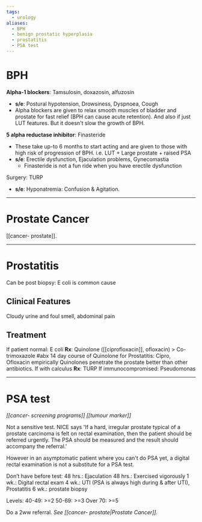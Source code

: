 ```yaml
---
tags:
  - urology
aliases:
  - BPH
  - benign prostatic hyperplasia
  - prostatitis
  - PSA test
---
```

# BPH	
**Alpha-1 blockers**: Tamsulosin, doxazosin, alfuzosin
- **s/e**: Postural hypotension, Drowsiness, Dyspnoea, Cough
- Alpha blockers are given to relax smooth muscles of bladder and prostate for fast relief (BPH can cause acute retention). And also if just LUT features. But it doesn't slow the growth of BPH. 
	        
**5 alpha reductase inhibitor**: Finasteride
- These take up-to 6 months to start acting and are given to those with high risk of progression of BPH. i.e. LUT + Large prostate + raised PSA
- **s/e**: Erectile dysfunction, Ejaculation problems, Gynecomastia
	- Finasteride is not a fun ride when you have erectile dysfunction

Surgery: TURP
- **s/e**: Hyponatremia: Confusion & Agitation. 

---
# Prostate Cancer
[[cancer- prostate]]. 

---
# Prostatitis
Can be post biopsy: E coli is common cause

## Clinical Features
Cloudy urine and foul smell, abdominal pain

## Treatment
If patient normal: E coli
	**Rx**: Quinolone ([[ciprofloxacin]], ofloxacin) > Co-trimoxazole #abx 
	14 day course of Quinolone for Prostatitis: Cipro, Ofloxacin empirically
	Quinolones penetrate the prostate better than other antibiotics. 
If with calculus
	**Rx**: TURP 
If immunocompromised: Pseudomonas

---
# PSA test
*[[cancer- screening programs]]*
*[[tumour marker]]*

Not a sensitive test. 
NICE says 'If a hard, irregular prostate typical of a prostate carcinoma is felt on rectal examination, then the patient should be referred urgently. The PSA should be measured and the result should accompany the referral.'

However in an asymptomatic patient where you can't do PSA yet, a digital rectal examination is not a substitute for a PSA test.

Don’t have before test:
	48 hrs.: Ejaculation
	48 hrs.: Exercised vigorously
	1 wk.: Digital rectal exam
	4 wk.: UTI (PSA is always high during & after UTI), Prostatitis
	6 wk.: prostate biopsy
	
Levels:
	40-49: >=2
	50-69: >=3
	Over 70: >=5
	
Do a 2ww referral. *See [[cancer- prostate|Prostate Cancer]].* 
